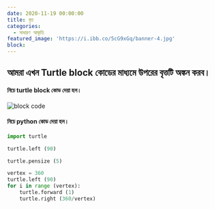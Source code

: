 ```yaml
---
date: 2020-11-19 00:00:00
title: বৃত্ত
categories:
  - সাধারণ আকৃতি
featured_image: 'https://i.ibb.co/5cG9xGq/banner-4.jpg'
block:
---
```

## আমরা এখন Turtle block কোডের মাধ্যমে উপরের বৃত্তটি অঙ্কন করব। 

#### নিচে turtle block কোড দেয়া হল।

![block code](https://i.ibb.co/TPJPGXS/figura-4.jpg)

#### নিচে python কোড দেয়া হল।

```python
import turtle

turtle.left (90)

turtle.pensize (5)

vertex = 360
turtle.left (90)
for i in range (vertex):
    turtle.forward (1)
    turtle.right (360/vertex) 
```
